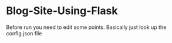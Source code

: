 # Blog-Site-Using-Flask
Before run you need to edit some points. Basically just look up the config.json file

